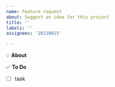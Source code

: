 ```yaml
---
name: Feature request
about: Suggest an idea for this project
title: ''
labels: ''
assignees: '20210815'

---
```


:bulb: **About**
<!--무엇에 관한 이슈인지 소개해주세요.-->

:white_check_mark: **To Do**
- [ ] task
